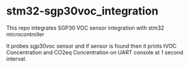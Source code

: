 # stm32-sgp30voc_integration
This repo integrates SGP30 VOC sensor integration with stm32 microcontroller

It probes sgp30voc sensor and if sensor is found then it prints tVOC Concentration and CO2eq Concentration on UART console at 1 second interval.
